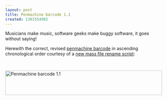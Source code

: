 ```yaml
---
layout: post
title: Penmachine barcode 1.1
created: 1303354902
---
```

<p>Musicians make music, software geeks make buggy software, it goes without saying!</p><p>Herewith the correct, revised <a href="http://rolandtanglao.com/archives/2011/04/19/penmachine-barcode">penmachine barcode</a> in ascending chronological order courtesy of a <a href="https://github.com/rtanglao/barcode/blob/master/numberFiles.rb">new mass file rename script</a>:</p><p>&nbsp;</p><p><a title="Penmachine barcode 1.1 by roland, on Flickr" href="http://www.flickr.com/photos/roland/5638587308/"><img src="http://farm6.static.flickr.com/5228/5638587308_6e593010ab.jpg" alt="Penmachine barcode 1.1" width="500" height="78" /></a></p>
